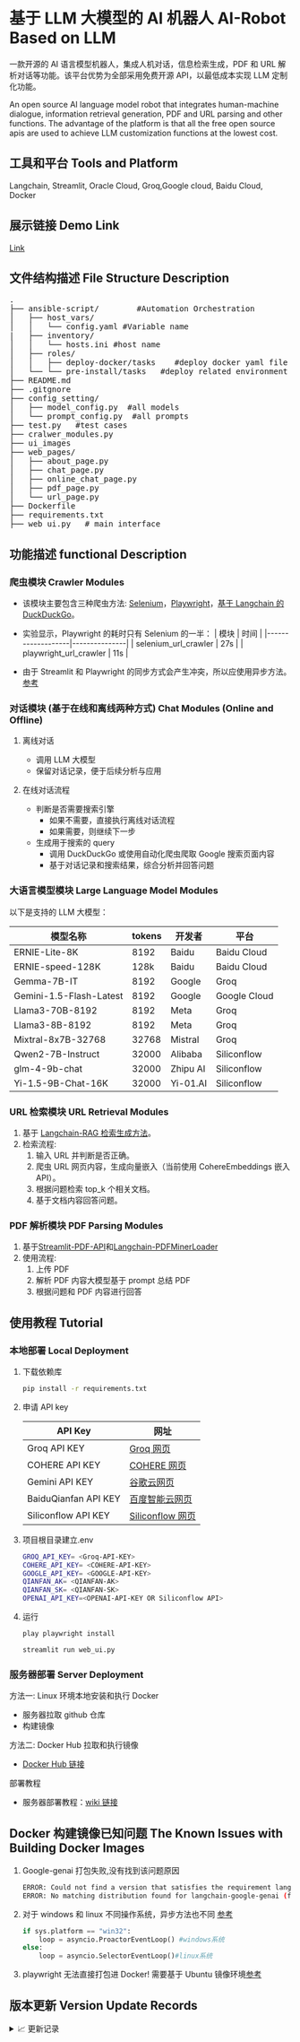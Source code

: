 # 基于 LLM 大模型的 AI 机器人 AI-Robot Based on LLM

一款开源的 AI 语言模型机器人，集成人机对话，信息检索生成，PDF 和 URL 解析对话等功能。该平台优势为全部采用免费开源 API，以最低成本实现 LLM 定制化功能。

An open source AI language model robot that integrates human-machine dialogue, information retrieval generation, PDF and URL parsing and other functions. The advantage of the platform is that all the free open source apis are used to achieve LLM customization functions at the lowest cost.

## 工具和平台 Tools and Platform

Langchain, Streamlit, Oracle Cloud, Groq,Google cloud, Baidu Cloud, Docker

## 展示链接 Demo Link

[Link](http://168.138.28.54:8501)

## 文件结构描述 File Structure Description

<pre>
.
├── ansible-script/        #Automation Orchestration
│   ├── host_vars/
│   │   └── config.yaml #Variable name
|   ├── inventory/
│   │   └── hosts.ini #host name
│   ├── roles/ 
│   │   ├── deploy-docker/tasks    #deploy docker yaml file  
│   └── └── pre-install/tasks   #deploy related environment yaml file 
├── README.md
├── .gitgnore
├── config_setting/
│   ├── model_config.py  #all models
│   └── prompt_config.py  #all prompts
├── test.py   #test cases
├── cralwer_modules.py
├── ui_images
├── web_pages/
│   ├── about_page.py
│   ├── chat_page.py
│   ├── online_chat_page.py
│   ├── pdf_page.py
│   └── url_page.py
├── Dockerfile
├── requirements.txt
├── web_ui.py   # main interface
</pre>

## 功能描述 functional Description

### 爬虫模块 Crawler Modules

- 该模块主要包含三种爬虫方法: [Selenium](https://selenium-python.readthedocs.io/)，[Playwright](https://playwright.dev/python/docs/intro)，[基于 Langchain 的 DuckDuckGo](https://api.python.langchain.com/en/latest/tools/langchain_community.tools.ddg_search.tool.DuckDuckGoSearchResults.html)。

- 实验显示，Playwright 的耗时只有 Selenium 的一半：
  | 模块 | 时间 |
  |-------------------|---------------|
  | selenium_url_crawler | 27s |
  | playwright_url_crawler | 11s |

- 由于 Streamlit 和 Playwright 的同步方式会产生冲突，所以应使用异步方法。[参考](https://discuss.streamlit.io/t/using-playwright-with-streamlit/28380/5)

### 对话模块 (基于在线和离线两种方式) Chat Modules (Online and Offline)

1. 离线对话

   - 调用 LLM 大模型
   - 保留对话记录，便于后续分析与应用

2. 在线对话流程
   - 判断是否需要搜索引擎
     - 如果不需要，直接执行离线对话流程
     - 如果需要，则继续下一步
   - 生成用于搜索的 query
     - 调用 DuckDuckGo 或使用自动化爬虫爬取 Google 搜索页面内容
     - 基于对话记录和搜索结果，综合分析并回答问题

### 大语言模型模块 Large Language Model Modules

以下是支持的 LLM 大模型：

| 模型名称                | tokens | 开发者   | 平台         |
| ----------------------- | ------ | -------- | ------------ |
| ERNIE-Lite-8K           | 8192   | Baidu    | Baidu Cloud  |
| ERNIE-speed-128K        | 128k   | Baidu    | Baidu Cloud  |
| Gemma-7B-IT             | 8192   | Google   | Groq         |
| Gemini-1.5-Flash-Latest | 8192   | Google   | Google Cloud |
| Llama3-70B-8192         | 8192   | Meta     | Groq         |
| Llama3-8B-8192          | 8192   | Meta     | Groq         |
| Mixtral-8x7B-32768      | 32768  | Mistral  | Groq         |
| Qwen2-7B-Instruct       | 32000  | Alibaba  | Siliconflow  |
| glm-4-9b-chat           | 32000  | Zhipu AI | Siliconflow  |
| Yi-1.5-9B-Chat-16K      | 32000  | Yi-01.AI | Siliconflow  |

### URL 检索模块 URL Retrieval Modules

1. 基于 [Langchain-RAG 检索生成方法](https://python.langchain.com/v0.1/docs/get_started/introduction/)。
2. 检索流程:
   1. 输入 URL 并判断是否正确。
   2. 爬虫 URL 网页内容，生成向量嵌入（当前使用 CohereEmbeddings 嵌入 API）。
   3. 根据问题检索 top_k 个相关文档。
   4. 基于文档内容回答问题。

### PDF 解析模块 PDF Parsing Modules

1. 基于[Streamlit-PDF-API](https://discuss.streamlit.io/t/display-pdf-in-streamlit/62274)和[Langchain-PDFMinerLoader](https://api.python.langchain.com/en/latest/document_loaders/langchain_community.document_loaders.pdf.PDFMinerLoader.html)
2. 使用流程:
   1. 上传 PDF
   2. 解析 PDF 内容大模型基于 prompt 总结 PDF
   3. 根据问题和 PDF 内容进行回答

## 使用教程 Tutorial

### 本地部署 Local Deployment

1. 下载依赖库

   ```bash
   pip install -r requirements.txt
   ```

2. 申请 API key

   | API Key              | 网址                                             |
   | -------------------- | ------------------------------------------------ |
   | Groq API KEY         | [Groq 网页](https://console.groq.com/playground) |
   | COHERE API KEY       | [COHERE 网页](https://dashboard.cohere.com/)     |
   | Gemini API KEY       | [谷歌云网页](https://ai.google.dev/)             |
   | BaiduQianfan API KEY | [百度智能云网页](https://cloud.baidu.com/)       |
   | Siliconflow API KEY  | [Siliconflow 网页](https://siliconflow.cn/)      |

3. 项目根目录建立.env
   ```bash
   GROQ_API_KEY= <Groq-API-KEY>
   COHERE_API_KEY= <COHERE-API-KEY>
   GOOGLE_API_KEY= <GOOGLE-API-KEY>
   QIANFAN_AK= <QIANFAN-AK>
   QIANFAN_SK= <QIANFAN-SK>
   OPENAI_API_KEY=<OPENAI-API-KEY OR Siliconflow API>
   ```
4. 运行
   ```bash
   play playwright install
   ```
   ```bash
   streamlit run web_ui.py
   ```

### 服务器部署 Server Deployment

方法一: Linux 环境本地安装和执行 Docker

- 服务器拉取 github 仓库
- 构建镜像

方法二: Docker Hub 拉取和执行镜像

- [Docker Hub 链接](https://hub.docker.com/repository/docker/jiyuanc1/aibot/general)

部署教程

- 服务器部署教程：[wiki 链接](https://github.com/Boomm-shakalaka/AIBot-LLM/wiki/Oracle%E6%9C%8D%E5%8A%A1%E5%99%A8%E6%90%AD%E5%BB%BA%E6%95%99%E7%A8%8B)

## Docker 构建镜像已知问题 The Known Issues with Building Docker Images

1. Google-genai 打包失败,没有找到该问题原因
   ```bash
   ERROR: Could not find a version that satisfies the requirement langchain-google-genai (from -r requirements.txt (line 11)) (from >versions: none)
   ERROR: No matching distribution found for langchain-google-genai (from -r requirements.txt (line 11))
   ```
2. 对于 windows 和 linux 不同操作系统，异步方法也不同 [参考](https://stackoverflow.com/questions/67964463/what-are-selectoreventloop-and-proactoreventloop-in-python-asyncio)
   ```python
   if sys.platform == "win32":
       loop = asyncio.ProactorEventLoop() #windows系统
   else:
       loop = asyncio.SelectorEventLoop()#linux系统
   ```
3. playwright 无法直接打包进 Docker! 需要基于 Ubuntu 镜像环境[参考](https://stackoverflow.com/questions/72181737/issue-running-playwright-python-in-docker-container)

## 版本更新 Version Update Records

<details>
<summary>📈 更新记录</summary>

v1.1.0

1. 接入 Siliconflow API，新增 Qwen,GLM,Yi 模型
2. 优化模型选择布局，新增温度系数选择

v1.0.1 (oracle)

1. 解决 Docker 构建镜像问题，解决不同操作系统存在的异步方法
2. 更新 Readme

v1.0.0

1. 优化 pdf chat 功能中的简历评估功能，增加对话
2. 新增 playwright 爬虫模块，优化异步调用
3. 新增 url chat 爬虫模块调用和来源检索选择功能
4. 实现基于 playwright 在线搜索功能
5. 优化 chat history
6. 整合 cralwer 模块
7. 整合 prompt 配置内容
8. 页面美化
9. 新增 about 页面
10. 更新 Dockerfile

v0.0.5

1. 新增百度千帆大模型(ERNIE-Lite-8K 和 ERNIE-Speed-128K 免费开放)
2. 新增 gemini 模型(gemini 模型不支持 streaming 输出，暂未开放)
3. 新增 online chat 功能，使用 duckduck-search 进行在线搜索
4. 优化在线搜索调用方式
5. 实现 pdf chat 功能中的简历评估功能

v0.0.4.1

1. 新增 selenium 爬虫，优化网页解析能力
2. 优化 urlbot 架构
3. 增加 url_page 参考内容来源
4. 新增 headers 内容，防止反爬
5. 新增 max tokens 限制
6. Gemma 存在输出乱码问题

v0.0.4

1. 使用 streamlit_option_menu 框架重构界面
2. 新增在线搜索功能，基于 duckduckDuckDuckGoSearch
3. 优化异步方法处理搜索功能
4. 新增搜索 agent 提示词

v0.0.3

1. 优化和完善 URLBot 检索能力
2. 优化和完善 URLPage 网页架构
3. 使用 Cohere API 进行 Embedding

v0.0.2.1

1. 优化侧边栏架构
2. 优化 chatbot 对话能力，优化 prompt
3. 优化 chatbot 对话体验，更改为 streaming 输出流模式
4. 由于服务器 memory 限制，暂时关闭 URL 检索功能
5. 新增 docker 文件
6. 修改页面布局默认为 wide

v0.0.2

1. chatbot 新增聊天记录功能
2. 新增 prompt_config，优化 prompt
3. 构建 URLPage 网页基本框架
4. 新增 URLBot，可以根据 URL 进行检索
5. 优化 URL 解析动画

v0.0.1

1. 构建 Streamlit 网页基本框架
2. 新增 chatBot 页面，编辑聊天窗口及侧边栏
3. 添加 Groq API，新增 5 种 LLM 模型
4. 添加大模型于 chatBot 页面，完成聊天对话基本功能
5. 新增模型选择功能

</details>
